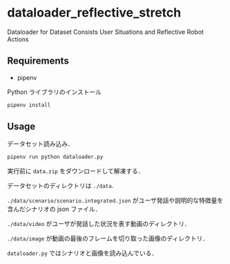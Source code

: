 # dataloader_reflective_stretch
Dataloader for Dataset Consists User Situations and Reflective Robot Actions

## Requirements
- pipenv

Python ライブラリのインストール

```sh
pipenv install
```

## Usage

データセット読み込み．

```sh
pipenv run python dataloader.py
```

実行前に ```data.zip``` をダウンロードして解凍する．

データセットのディレクトリは ```./data```.

```./data/scenario/scenario.integrated.json``` がユーザ発話や説明的な特徴量を含んだシナリオの json ファイル．

```./data/video``` がユーザが発話した状況を表す動画のディレクトリ．

```./data/image``` が動画の最後のフレームを切り取った画像のディレクトリ．

```dataloader.py``` ではシナリオと画像を読み込んでいる．
